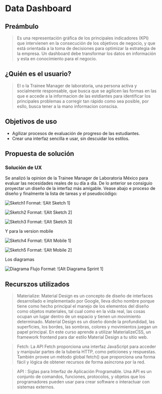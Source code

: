 # Data Dashboard

## Preámbulo
> Es una representación gráfica de los principales indicadores (KPI) que intervienen en la consecución de los objetivos de negocio, y que está orientada a la toma de decisiones para optimizar la estrategia de la empresa.
> Un dashboard debe transformar los datos en información y esta en conocimiento para el negocio.

## ¿Quién es el usuario?

> El o la Trainee Manager de laboratoria, una persona activa y socialmente responsable, que busca que se agilicen las formas en las que e accede a la informacion de las estdiantes para identificar los principales problemas a corregir tan rápido como sea posible, por esllo, busca tener a la mano informacion conscisa.

## Objetivos de uso

* Agilizar procesos de evaluación de progreso de las estudiantes.
* Crear una interfaz sencilla e usar, sin descuidar los estilos.

 ## Propuesta de solución

 ### Solución de UX

Se analizó la opinion de la Trainee Manager de Laboratoria México para evaluar las necesidades reales de su día a día. De lo anterior se consiguio proyectar un diseño de la interfaz más amigable. Vease abajo e proceso de diseño y finalmente la lista de tareas y el pseudocódigo:

![Sketch1](/src/Pictures/Sketch1.jpg)
Format: ![Alt Sketch 1]

![Sketch2](/src/Pictures/Sketch2.jpg)
Format: ![Alt Sketch 2]

![Sketch3](/src/Pictures/Sketch3.jpg)
Format: ![Alt Sketch 3]

Y para la version mobile

![Sketch4](/src/Pictures/Mobile1.jpg)
Format: ![Alt Mobile 1]

![Sketch5](/src/Pictures/Mobile2.jpg)
Format: ![Alt Mobile 2]

Los diagramas

![Diagrama Flujo](/src/Pictures/DiagramaSprint1.jpg)
Format: ![Alt Diagrama Sprint 1]

## Recurszos utilizados

> Materialize: Material Design es un concepto de diseño de interfaces desarrollado e implementado por Google, lleva dicho nombre porque tiene como hecho principal el manejo de los elementos del diseño como objetos materiales, tal cual como en la vida real, las cosas ocupan un lugar dentro de un espacio y tienen un movimiento determinado. Material Design es un diseño donde la profundidad, las superficies, los bordes, las sombras, colores y movimientos juegan un papel principal. En este curso aprende a utilizar MaterializeCSS, un framework frontend para dar estilo Material Design a tu sitio web.

> Fetch: La API Fetch proporciona una interfaz JavaScript para acceder y manipular partes de la tubería HTTP, como peticiones y respuestas. También provee un método global fetch() que proporciona una forma fácil y lógica de obtener recursos de forma asíncrona por la red.

> API : Siglas para Interfaz de Aplicación Programable. Una API es un conjunto de comandos, funciones, protocolos, y objetos que los programadores pueden usar para crear software o interactuar con sistemas externos. 
